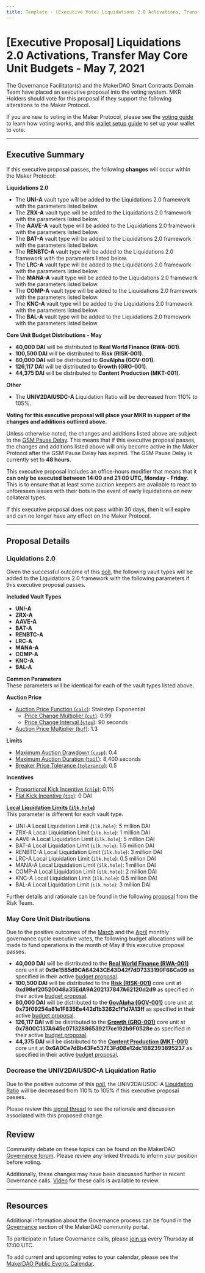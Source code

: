 ```yaml
---
title: Template - [Executive Vote] Liquidations 2.0 Activations, Transfer May Core Unit Budgets - May 7, 2021
---
```


# [Executive Proposal] Liquidations 2.0 Activations, Transfer May Core Unit Budgets - May 7, 2021

The Governance Facilitator(s) and the MakerDAO Smart Contracts Domain Team have placed an executive proposal into the voting system. MKR Holders should vote for this proposal if they support the following alterations to the Maker Protocol.

If you are new to voting in the Maker Protocol, please see the [voting guide](https://community-development.makerdao.com/en/learn/governance/how-voting-works/) to learn how voting works, and this [wallet setup guide](https://community-development.makerdao.com/en/learn/governance/voting-setup/) to set up your wallet to vote.

---

## Executive Summary

If this executive proposal passes, the following **changes** will occur within the Maker Protocol:

**Liquidations 2.0**

- The **UNI-A** vault type will be added to the Liquidations 2.0 framework with the parameters listed below.
- The **ZRX-A** vault type will be added to the Liquidations 2.0 framework with the parameters listed below.
- The **AAVE-A** vault type will be added to the Liquidations 2.0 framework with the parameters listed below.
- The **BAT-A** vault type will be added to the Liquidations 2.0 framework with the parameters listed below.
- The **RENBTC-A** vault type will be added to the Liquidations 2.0 framework with the parameters listed below.
- The **LRC-A** vault type will be added to the Liquidations 2.0 framework with the parameters listed below.
- The **MANA-A** vault type will be added to the Liquidations 2.0 framework with the parameters listed below.
- The **COMP-A** vault type will be added to the Liquidations 2.0 framework with the parameters listed below.
- The **KNC-A** vault type will be added to the Liquidations 2.0 framework with the parameters listed below.
- The **BAL-A** vault type will be added to the Liquidations 2.0 framework with the parameters listed below.

**Core Unit Budget Distributions - May**

- **40,000 DAI** will be distributed to **Real World Finance (RWA-001)**.
- **100,500 DAI** will be distributed to **Risk (RISK-001)**.
- **80,000 DAI** will be distributed to **GovAlpha (GOV-001)**.
- **126,117 DAI** will be distributed to **Growth (GRO-001)**.
- **44,375 DAI** will be distributed to **Content Production (MKT-001)**.

**Other**

- The **UNIV2DAIUSDC-A** Liquidation Ratio will be decreased from 110% to 105%.

**Voting for this executive proposal will place your MKR in support of the changes and additions outlined above.**

Unless otherwise noted, the changes and additions listed above are subject to the [GSM Pause Delay](https://community-development.makerdao.com/en/learn/governance/param-gsm-pause-delay). This means that if this executive proposal passes, the changes and additions listed above will only become active in the Maker Protocol after the GSM Pause Delay has expired. The GSM Pause Delay is currently set to **48 hours**.

This executive proposal includes an office-hours modifier that means that it **can only be executed between 14:00 and 21:00 UTC, Monday - Friday**. This is to ensure that at least some auction keepers are available to react to unforeseen issues with their bots in the event of early liquidations on new collateral types.

If this executive proposal does not pass within 30 days, then it will expire and can no longer have any effect on the Maker Protocol.

---

## Proposal Details

### Liquidations 2.0

Given the successful outcome of this [poll](https://vote.makerdao.com/polling/QmPaumGS?network=mainnet#poll-detail), the following vault types will be added to the Liquidations 2.0 framework with the following parameters if this executive proposal passes.

**Included Vault Types**

- **UNI-A**
- **ZRX-A**
- **AAVE-A**
- **BAT-A**
- **RENBTC-A**
- **LRC-A**
- **MANA-A**
- **COMP-A**
- **KNC-A**
- **BAL-A**

**Common Parameters**  
These parameters will be identical for each of the vault types listed above.

**Auction Price**

- [Auction Price Function (`calc`)](https://community-development.makerdao.com/en/learn/governance/param-auction-price-function): Stairstep Exponential
  - [Price Change Multiplier (`cut`)](https://community-development.makerdao.com/en/learn/governance/param-auction-price-function): 0.99
  - [Price Change Interval (`step`)](https://community-development.makerdao.com/en/learn/governance/param-auction-price-function): 90 seconds
- [Auction Price Multiplier (`buf`)](https://community-development.makerdao.com/en/learn/governance/param-auction-price-multiplier): 1.3

**Limits**

- [Maximum Auction Drawdown (`cusp`)](https://community-development.makerdao.com/en/learn/governance/param-max-auction-drawdown): 0.4
- [Maximum Auction Duration (`tail`)](https://community-development.makerdao.com/en/learn/governance/param-max-auction-duration): 8,400 seconds
- [Breaker Price Tolerance (`tolerance`)](https://community-development.makerdao.com/en/learn/governance/param-breaker-price-tolerance): 0.5

**Incentives**

- [Proportional Kick Incentive (`chip`)](https://community-development.makerdao.com/en/learn/governance/param-proportional-kick-incentive): 0.1%
- [Flat Kick Incentive (`tip`)](https://community-development.makerdao.com/en/learn/governance/param-flat-kick-incentive): 0 DAI

**[Local Liquidation Limits (`ilk.hole`)](https://community-development.makerdao.com/en/learn/governance/param-local-liquidation-limit)**  
This parameter is different for each vault type.

- UNI-A Local Liquidation Limit (`ilk.hole`): 5 million DAI
- ZRX-A Local Liquidation Limit (`ilk.hole`): 1 million DAI
- AAVE-A Local Liquidation Limit (`ilk.hole`): 5 million DAI
- BAT-A Local Liquidation Limit (`ilk.hole`): 1.5 million DAI
- RENBTC-A Local Liquidation Limit (`ilk.hole`): 3 million DAI
- LRC-A Local Liquidation Limit (`ilk.hole`): 0.5 million DAI
- MANA-A Local Liquidation Limit (`ilk.hole`): 1 million DAI
- COMP-A Local Liquidation Limit (`ilk.hole`): 2 million DAI
- KNC-A Local Liquidation Limit (`ilk.hole`): 0.5 million DAI
- BAL-A Local Liquidation Limit (`ilk.hole`): 3 million DAI

Further details and rationale can be found in the following [proposal](https://forum.makerdao.com/t/remaining-vaults-liquidations-2-0-parameters/7753) from the Risk Team.

### May Core Unit Distributions

Due to the positive outcomes of the [March](https://vote.makerdao.com/executive/6058cea1efe023001bfeb313?network=mainnet#proposal-detail) and the [April](https://vote.makerdao.com/executive/approve-april-2021-governance-cycle?network=mainnet#proposal-detail) monthly governance cycle executive votes, the following budget allocations will be made to fund operations in the month of May if this executive proposal passes.

- **40,000 DAI** will be distributed to the **[Real World Finance (RWA-001)](https://mips.makerdao.com/mips/details/MIP39c2SP1)** core unit at **0x9e1585d9CA64243CE43D42f7dD7333190F66Ca09** as specified in their active [budget proposal](https://mips.makerdao.com/mips/details/MIP40c3SP1).
- **100,500 DAI** will be distributed to the **[Risk (RISK-001)](https://mips.makerdao.com/mips/details/MIP39c2SP2)** core unit at **0xd98ef20520048a35EdA9A202137847A62120d2d9** as specified in their active [budget proposal](https://mips.makerdao.com/mips/details/MIP40c3SP2).
- **80,000 DAI** will be distributed to the **[GovAlpha (GOV-001)](https://mips.makerdao.com/mips/details/MIP39c2SP3)** core unit at **0x73f09254a81e1F835Ee442d1b3262c1f1d7A13ff** as specified in their active [budget proposal](https://mips.makerdao.com/mips/details/MIP40c3SP3).
- **126,117 DAI** will be distributed to the **[Growth (GRO-001)](https://mips.makerdao.com/mips/details/MIP39c2SP4)** core unit at **0x7800C137A645c07132886539217ce192b9F0528e** as specified in their active [budget proposal](https://mips.makerdao.com/mips/details/MIP40c3SP4).
- **44,375 DAI** will be distributed to the **[Content Production (MKT-001)](https://mips.makerdao.com/mips/details/MIP39c2SP5)** core unit at **0x6A0Ce7dBb43Fe537E3Fd0Be12dc1882393895237** as specified in their active [budget proposal](https://mips.makerdao.com/mips/details/MIP41c4SP5).

### Decrease the UNIV2DAIUSDC-A Liquidation Ratio

Due to the positive outcome of this [poll](https://vote.makerdao.com/polling/QmUH4LT7?network=mainnet#poll-detail), the UNIV2DAIUSDC-A [Liquidation Ratio](https://community-development.makerdao.com/en/learn/governance/param-liquidation-ratio/) will be decreased from 110% to 105% if this executive proposal passes.

Please review this [signal thread](https://forum.makerdao.com/t/signal-request-adjust-liquidation-ratio-for-uni-v2-dai-usdc-a-vault-type/7444) to see the rationale and discussion associated with this proposed change.

## Review

Community debate on these topics can be found on the MakerDAO [Governance forum](https://forum.makerdao.com/). Please review any linked threads to inform your position before voting.

Additionally, these changes may have been discussed further in recent Governance calls. [Video](https://www.youtube.com/playlist?list=PLLzkWCj8ywWNq5-90-Id6VPSsrk4OWVan) for these calls is available to review.

---

## Resources

Additional information about the Governance process can be found in the [Governance](https://community-development.makerdao.com/en/learn/governance) section of the MakerDAO community portal.

To participate in future Governance calls, please [join us](https://github.com/makerdao/community/tree/master/governance/governance-and-risk-meetings) every Thursday at 17:00 UTC.

To add current and upcoming votes to your calendar, please see the [MakerDAO Public Events Calendar](https://calendar.google.com/calendar/embed?src=makerdao.com_3efhm2ghipksegl009ktniomdk%40group.calendar.google.com&ctz=UTC&mode=week&showCalendars=0&showPrint=0).
